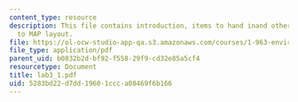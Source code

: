 ```yaml
---
content_type: resource
description: This file contains introduction, items to hand inand other details related
  to MAP layout.
file: https://ol-ocw-studio-app-qa.s3.amazonaws.com/courses/1-963-environmental-engineering-applications-of-geographic-information-systems-fall-2004/5283bd22d7dd19601ccca08469f6b166_lab3_1.pdf
file_type: application/pdf
parent_uid: b0832b2d-bf92-f558-29f9-cd32e85a5cf4
resourcetype: Document
title: lab3_1.pdf
uid: 5283bd22-d7dd-1960-1ccc-a08469f6b166
---
```

